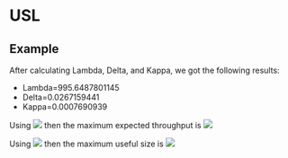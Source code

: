 # USL

## Example
After calculating Lambda, Delta, and Kappa, we got the following results:
- Lambda=995.6487801145
- Delta=0.0267159441
- Kappa=0.0007690939

Using <img src="https://latex.codecogs.com/gif.latex?S_{max}=\frac{1}{\delta}" /> then the maximum expected throughput is <img src="https://latex.codecogs.com/gif.latex?S_{max}=\frac{1}{0.0267159441}=37,43" />

Using <img src="https://latex.codecogs.com/gif.latex?N_{max}=\lfloor\sqrt{\frac{1-\delta}{\kappa}}\rfloor" />  then the maximum useful size is <img src="https://latex.codecogs.com/gif.latex?N_{max}=\lfloor\sqrt{\frac{1-0.0267159441}{0.0007690939}}\rfloor=1265" /> 